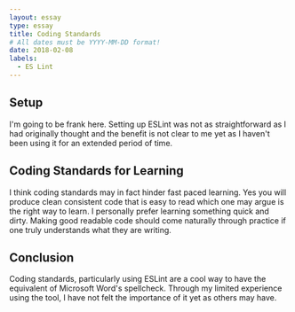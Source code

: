 ```yaml
---
layout: essay
type: essay
title: Coding Standards
# All dates must be YYYY-MM-DD format!
date: 2018-02-08
labels:
  - ES Lint
---
```


## Setup 

I'm going to be frank here. Setting up ESLint was not as straightforward as I had originally thought and the benefit is not clear to me yet as I haven't been using it for an extended period of time.

## Coding Standards for Learning

I think coding standards may in fact hinder fast paced learning. Yes you will produce clean consistent code that is easy to read which one may argue is the right way to learn. I personally prefer learning something quick and dirty. Making good readable code should come naturally through practice if one truly understands what they are writing.

## Conclusion

Coding standards, particularly using ESLint are a cool way to have the equivalent of Microsoft Word's spellcheck. Through my limited experience using the tool, I have not felt the importance of it yet as others may have.
